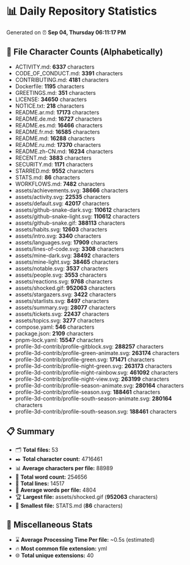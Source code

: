 # 📊 Daily Repository Statistics
Generated on ⏰ **Sep 04, Thursday 06:11:17 PM**

## 📂 File Character Counts (Alphabetically)
- ACTIVITY.md: **6337** characters
- CODE_OF_CONDUCT.md: **3391** characters
- CONTRIBUTING.md: **4181** characters
- Dockerfile: **1195** characters
- GREETINGS.md: **351** characters
- LICENSE: **34650** characters
- NOTICE.txt: **218** characters
- README.ar.md: **17173** characters
- README.de.md: **16727** characters
- README.es.md: **16466** characters
- README.fr.md: **16585** characters
- README.md: **16288** characters
- README.ru.md: **17370** characters
- README.zh-CN.md: **16234** characters
- RECENT.md: **3883** characters
- SECURITY.md: **1171** characters
- STARRED.md: **9552** characters
- STATS.md: **86** characters
- WORKFLOWS.md: **7482** characters
- assets/achievements.svg: **38666** characters
- assets/activity.svg: **22535** characters
- assets/default.svg: **42017** characters
- assets/github-snake-dark.svg: **110612** characters
- assets/github-snake-light.svg: **110612** characters
- assets/github-snake.gif: **388113** characters
- assets/habits.svg: **12603** characters
- assets/intro.svg: **3340** characters
- assets/languages.svg: **17909** characters
- assets/lines-of-code.svg: **3308** characters
- assets/mine-dark.svg: **38492** characters
- assets/mine-light.svg: **38465** characters
- assets/notable.svg: **3537** characters
- assets/people.svg: **3553** characters
- assets/reactions.svg: **9768** characters
- assets/shocked.gif: **952063** characters
- assets/stargazers.svg: **3422** characters
- assets/starlists.svg: **8497** characters
- assets/summary.svg: **28077** characters
- assets/tickets.svg: **22437** characters
- assets/topics.svg: **3277** characters
- compose.yaml: **546** characters
- package.json: **2109** characters
- pnpm-lock.yaml: **15547** characters
- profile-3d-contrib/profile-gitblock.svg: **288257** characters
- profile-3d-contrib/profile-green-animate.svg: **263174** characters
- profile-3d-contrib/profile-green.svg: **171471** characters
- profile-3d-contrib/profile-night-green.svg: **263173** characters
- profile-3d-contrib/profile-night-rainbow.svg: **461092** characters
- profile-3d-contrib/profile-night-view.svg: **263199** characters
- profile-3d-contrib/profile-season-animate.svg: **280164** characters
- profile-3d-contrib/profile-season.svg: **188461** characters
- profile-3d-contrib/profile-south-season-animate.svg: **280164** characters
- profile-3d-contrib/profile-south-season.svg: **188461** characters

## 📋 Summary
- 🗂️ **Total files:** 53
- ✒️ **Total character count:** 4716461
- 📊 **Average characters per file:** 88989
- 📝 **Total word count:** 254656
- 🧾 **Total lines:** 14517
- 📐 **Average words per file:** 4804
- 🏆 **Largest file:** assets/shocked.gif (**952063** characters)
- 🥉 **Smallest file:** STATS.md (**86** characters)

## 🌟 Miscellaneous Stats
- ⌛ **Average Processing Time Per file:** ~0.5s (estimated)
- 🔥 **Most common file extension:** yml
- 🌐 **Total unique extensions:** 40
